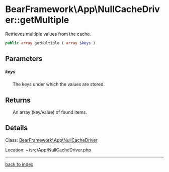 # BearFramework\App\NullCacheDriver::getMultiple

Retrieves multiple values from the cache.

```php
public array getMultiple ( array $keys )
```

## Parameters

##### keys

&nbsp;&nbsp;&nbsp;&nbsp;&nbsp;&nbsp;The keys under which the values are stored.

## Returns

&nbsp;&nbsp;&nbsp;&nbsp;&nbsp;&nbsp;An array (key/value) of found items.

## Details

Class: [BearFramework\App\NullCacheDriver](bearframework.app.nullcachedriver.class.md)

Location: ~/src/App/NullCacheDriver.php

---

[back to index](index.md)

